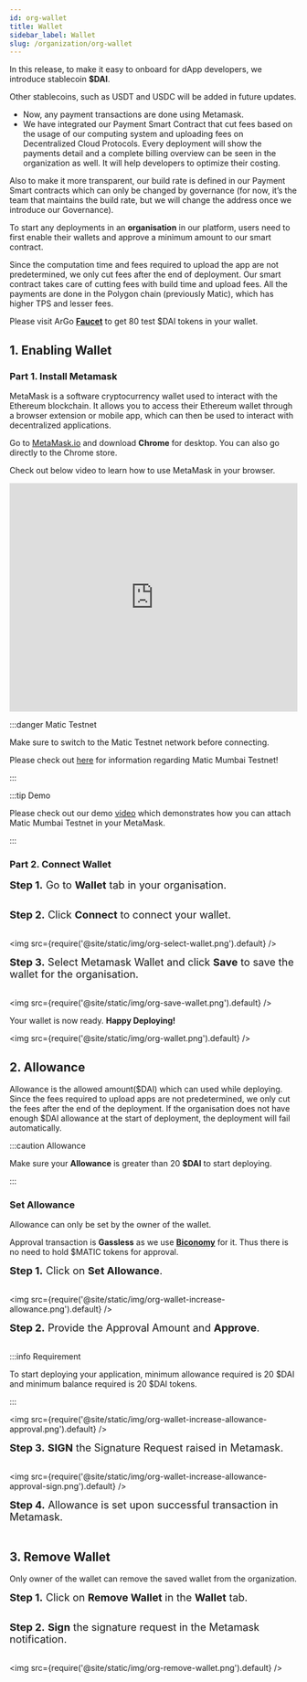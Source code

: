 ```yaml
---
id: org-wallet
title: Wallet
sidebar_label: Wallet
slug: /organization/org-wallet
---
```


In this release, to make it easy to onboard for dApp developers, we introduce stablecoin **$DAI**.

Other stablecoins, such as USDT and USDC will be added in future updates.

- Now, any payment transactions are done using Metamask.
- We have integrated our Payment Smart Contract that cut fees based on the usage of our computing system and uploading fees on Decentralized Cloud Protocols. Every deployment will show the payments detail and a complete billing overview can be seen in the organization as well. It will help developers to optimize their costing.

Also to make it more transparent, our build rate is defined in our Payment Smart contracts which can only be changed by governance (for now, it’s the team that maintains the build rate, but we will change the address once we introduce our Governance).

To start any deployments in an **organisation** in our platform, users need to first enable their wallets and approve a minimum amount to our smart contract.

Since the computation time and fees required to upload the app are not predetermined, we only cut fees after the end of deployment. Our smart contract takes care of cutting fees with build time and upload fees. All the payments are done in the Polygon chain (previously Matic), which has higher TPS and lesser fees.

Please visit ArGo [**Faucet**](https://faucet.argoapp.live/) to get 80 test $DAI tokens in your wallet.

## 1. Enabling Wallet

### Part 1. Install Metamask

MetaMask is a software cryptocurrency wallet used to interact with the Ethereum blockchain. It allows you to access their Ethereum wallet through a browser extension or mobile app, which can then be used to interact with decentralized applications.

Go to [MetaMask.io](http://metamask.io/) and download **Chrome** for desktop. You can also go directly to the Chrome store.

Check out below video to learn how to use MetaMask in your browser.

<iframe src="https://www.youtube.com/embed/ZIGUC9JAAw8" width="100%" height="400" frameborder="0" allow="autoplay; fullscreen; picture-in-picture" allowfullscreen></iframe>

:::danger Matic Testnet

Make sure to switch to the Matic Testnet network before connecting.

Please check out [here](https://docs.matic.network/docs/develop/network-details/network/) for information regarding Matic Mumbai Testnet!

:::

:::tip Demo

Please check out our demo [video](https://vimeo.com/570252743) which demonstrates how you can attach Matic Mumbai Testnet in your MetaMask.

:::

### Part 2. Connect Wallet

<font size="4"> <b>Step 1.</b> Go to <b>Wallet</b> tab in your organisation. </font> <br/><br/>

<font size="4"> <b>Step 2.</b> Click <b>Connect</b> to connect your wallet. </font> <br/><br/>

<img src={require('@site/static/img/org-select-wallet.png').default} />

<font size="4"> <b>Step 3.</b> Select Metamask Wallet and click <b>Save</b> to save the wallet for the organisation. </font> <br/><br/>

<img src={require('@site/static/img/org-save-wallet.png').default} />

Your wallet is now ready. **Happy Deploying!**

<img src={require('@site/static/img/org-wallet.png').default} />

## 2. Allowance

Allowance is the allowed amount($DAI) which can used while deploying. Since the fees required to upload apps are not predetermined, we only cut the fees after the end of the deployment.
If the organisation does not have enough $DAI allowance at the start of deployment, the deployment will fail automatically.

:::caution Allowance

Make sure your **Allowance** is greater than 20 **$DAI** to start deploying.

:::

### Set Allowance

Allowance can only be set by the owner of the wallet.

Approval transaction is **Gassless** as we use [**Biconomy**](https://biconomy.io/) for it. Thus there is no need to hold $MATIC tokens for approval.

<font size="4"> <b>Step 1.</b> Click on <b>Set Allowance</b>. </font> <br/><br/>

<img src={require('@site/static/img/org-wallet-increase-allowance.png').default} />

<font size="4"> <b>Step 2.</b> Provide the Approval Amount and <b>Approve</b>. </font> <br/><br/>

:::info Requirement

To start deploying your application, minimum allowance required is 20 $DAI and minimum balance required is 20 $DAI tokens.

:::

<img src={require('@site/static/img/org-wallet-increase-allowance-approval.png').default} />

<font size="4"> <b>Step 3.</b> <b>SIGN</b> the Signature Request raised in Metamask. </font> <br/><br/>

<img src={require('@site/static/img/org-wallet-increase-allowance-approval-sign.png').default} />

<font size="4"> <b>Step 4.</b> Allowance is set upon successful transaction in Metamask. </font> <br/><br/>

## 3. Remove Wallet

Only owner of the wallet can remove the saved wallet from the organization.

<font size="4"> <b>Step 1.</b> Click on <b>Remove Wallet</b> in the <b>Wallet</b> tab. </font> <br/><br/>

<font size="4"> <b>Step 2.</b> <b>Sign</b> the signature request in the Metamask notification. </font> <br/><br/>

<img src={require('@site/static/img/org-remove-wallet.png').default} />
